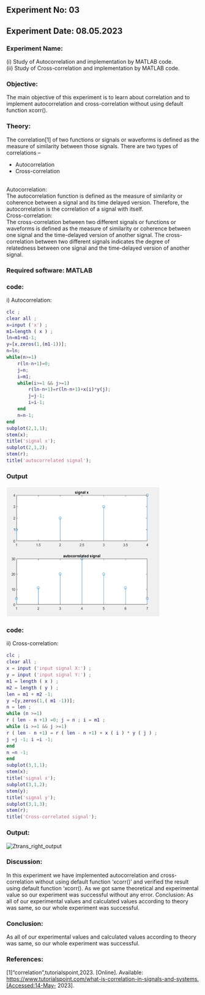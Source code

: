 ## Experiment No: 03
## Experiment Date: 08.05.2023
### Experiment Name:
(i) Study of Autocorrelation and implementation by MATLAB code.
<br>
(ii) Study of Cross-correlation and implementation by MATLAB code.
### Objective:
The main objective of this experiment is to learn about correlation and to implement autocorrelation and cross-correlation without using default function xcorr().
### Theory:
The correlation[1] of two functions or signals or waveforms is defined as the measure of similarity between those signals. There are two types of correlations –
<br>
* Autocorrelation
* Cross-correlation
<br>
Autocorrelation:
<br>
The autocorrelation function is defined as the measure of similarity or coherence between a signal and its time delayed version. Therefore, the autocorrelation is the correlation of a signal with itself.
<br>
Cross-correlation:
<br>
The cross-correlation between two different signals or functions or waveforms is defined as the measure of similarity or coherence between one signal and the time-delayed version of another signal. The cross-correlation between two different signals indicates the degree of relatedness between one signal and the time-delayed version of another signal.

### Required software: MATLAB
### code: 
i) Autocorrelation:
``` matlab
clc ;
clear all ;
x=input ('x') ;
m1=length ( x ) ;
ln=m1+m1-1;
y=[x,zeros(1,(m1-1))];
n=ln;
while(n>=1)
    r(ln-n+1)=0;
    j=n;
    i=m1;
    while(i>=1 && j>=1)
        r(ln-n+1)=r(ln-n+1)+x(i)*y(j);
        j=j-1;
        i=i-1;
    end
    n=n-1;
end
subplot(2,1,1);
stem(x);
title('signal x');
subplot(2,1,2);
stem(r);
title('autocorrelated signal');
```
### Output
<img width="400" height="340" alt="ztrans_left_output" src="https://github.com/Anika-nawer/ECE-4124-DSP-Lab-Reports/blob/main/Lab%2003/auto-correlation.png">

### code:
ii) Cross-correlation: 

``` matlab
clc ;
clear all ;
x = input ('input signal X:') ;
y = input ('input signal Y:') ;
m1 = length ( x ) ;
m2 = length ( y ) ;
len = m1 + m2 -1;
y =[y,zeros(1,( m1 -1))];
n = len ;
while (n >=1)
r ( len - n +1) =0; j = n ; i = m1 ;
while (i >=1 && j >=1)
r ( len - n +1) = r ( len - n +1) + x ( i ) * y ( j ) ;
j =j -1; i =i -1;
end
n =n -1;
end
subplot(3,1,1);
stem(x);
title('signal x');
subplot(3,1,2);
stem(y);
title('signal y');
subplot(3,1,3);
stem(r);
title('Cross-correlated signal');
```

### Output:
<img width="835" alt="Ztrans_right_output" src="">


### Discussion: 
In this experiment we have implemented autocorrelation and cross-correlation without using default function ‘xcorr()’ and verified the result using default function ‘xcorr(). As we got same theoretical and experimental value so our experiment was successful without any error. 
Conclusion: As all of our experimental values and calculated values according to theory was same, so our whole experiment was successful.

### Conclusion: 
As all of our experimental values and calculated values according to theory was same, so our whole experiment was successful.

### References: 
[1]“correlation”,tutorialspoint,2023. [Online]. Available: https://www.tutorialspoint.com/what-is-correlation-in-signals-and-systems.[Accessed:14-May- 2023].
